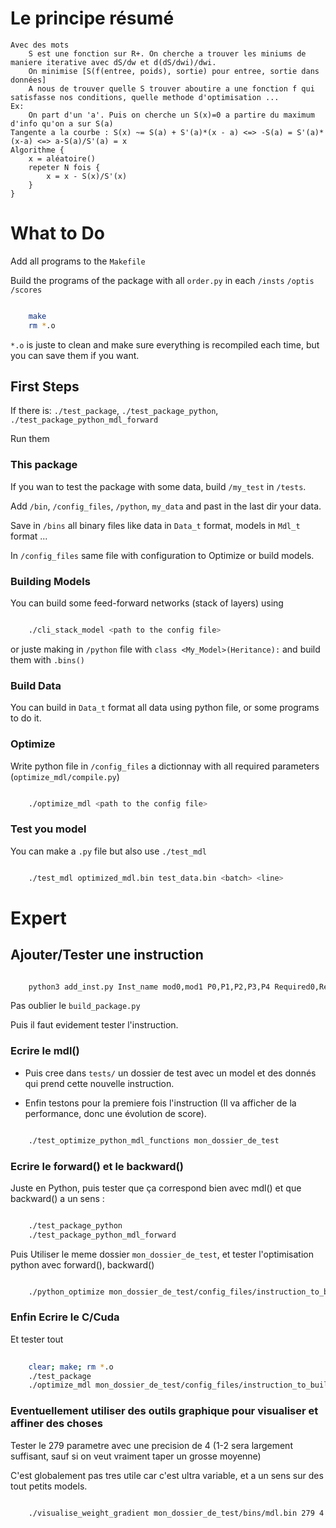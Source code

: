 # Le principe résumé #

```
Avec des mots
	S est une fonction sur R+. On cherche a trouver les miniums de maniere iterative avec dS/dw et d(dS/dwi)/dwi.
	On minimise [S(f(entree, poids), sortie) pour entree, sortie dans données]
	A nous de trouver quelle S trouver aboutire a une fonction f qui satisfasse nos conditions, quelle methode d'optimisation ...
Ex:
	On part d'un 'a'. Puis on cherche un S(x)=0 a partire du maximum d'info qu'on a sur S(a)
Tangente a la courbe : S(x) ~= S(a) + S'(a)*(x - a) <=> -S(a) = S'(a)*(x-a) <=> a-S(a)/S'(a) = x
Algorithme {
	x = aléatoire()
	repeter N fois {
		x = x - S(x)/S'(x)
	}
}
```

# What to Do #

Add all programs to the ```Makefile```

Build the programs of the package with all ```order.py``` in each ```/insts``` ```/optis``` ```/scores```

```sh

	make
	rm *.o

```

```*.o``` is juste to clean and make sure everything is recompiled each time, but you can save them if you want.

## First Steps ##

If there is:
	`./test_package`, `./test_package_python`, `./test_package_python_mdl_forward`

Run them

### This package ###

If you wan to test the package with some data, build ```/my_test``` in ```/tests```.

Add ```/bin```, ```/config_files```, ```/python```, ```my_data``` and past in the last dir your data.

Save in ```/bins``` all binary files like data in ```Data_t``` format, models in ```Mdl_t``` format ...

In ```/config_files``` same file with configuration to Optimize or build models.

### Building Models ###

You can build some feed-forward networks (stack of layers) using 

```sh

	./cli_stack_model <path to the config file>

```

or juste making in ```/python``` file with ```class <My_Model>(Heritance):``` and build them with ```.bins()```

### Build Data ###

You can build in ```Data_t``` format all data using python file, or some programs to do it.

### Optimize ###

Write python file in ```/config_files``` a dictionnay with all required parameters (```optimize_mdl/compile.py```)

```sh

	./optimize_mdl <path to the config file>

```

### Test you model ###

You can make a ```.py``` file but also use ```./test_mdl```

```sh

	./test_mdl optimized_mdl.bin test_data.bin <batch> <line>

```

# Expert #

## Ajouter/Tester une instruction ##

```sh

	python3 add_inst.py Inst_name mod0,mod1 P0,P1,P2,P3,P4 Required0,Required1

```

Pas oublier le ```build_package.py```

Puis il faut evidement tester l'instruction.

### Ecrire le mdl() ###

- Puis cree dans ```tests/``` un dossier de test avec un model et des donnés qui prend cette nouvelle instruction.

- Enfin testons pour la premiere fois l'instruction (Il va afficher de la performance, donc une évolution de score).

```sh

	./test_optimize_python_mdl_functions mon_dossier_de_test

````

### Ecrire le forward() et le backward() ###

Juste en Python, puis tester que ça correspond bien avec mdl() et que backward() a un sens :

```sh

	./test_package_python
	./test_package_python_mdl_forward

```

Puis Utiliser le meme dossier `mon_dossier_de_test`, et tester l'optimisation python avec forward(), backward()

```sh

	./python_optimize mon_dossier_de_test/config_files/instruction_to_build

````

### Enfin Ecrire le C/Cuda ###

Et tester tout

```sh
	
	clear; make; rm *.o
	./test_package
	./optimize_mdl mon_dossier_de_test/config_files/instruction_to_build

```

### Eventuellement utiliser des outils graphique pour visualiser et affiner des choses ###

Tester le 279 parametre avec une precision de 4 (1-2 sera largement suffisant, sauf si on veut vraiment taper un grosse moyenne)

C'est globalement pas tres utile car c'est ultra variable, et a un sens sur des tout petits models.

```sh

	./visualise_weight_gradient mon_dossier_de_test/bins/mdl.bin 279 4

```